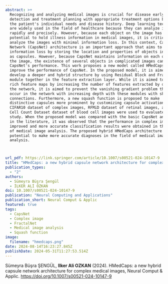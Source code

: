 ```yaml
---
abstract: >+
  Recognizing and analyzing medical images is crucial for disease early
  detection and treatment planning with appropriate treatment options based on
  the patient's individual needs and disease history. Deep learning technologies
  are widely used in the field of healthcare because they can analyze images
  rapidly and precisely. However, because each object on the image has the
  potential to hold illness information in medical images, it is critical to
  analyze the images with minimal information loss. In this context, Capsule
  Network (CapsNet) architecture is an important approach that aims to reduce
  information loss by storing the location and properties of objects in images
  as capsules. However, because CapsNet maintains information on each object in
  the image, the existence of several objects in complicated images can impair
  CapsNet's performance. This work proposes a new model called HMedCaps to
  improve the performance of CapsNet. In the proposed model, it is aimed to
  develop a deeper and hybrid structure by using Residual Block and FractalNet
  module together in the feature extraction layer. While it is aimed to obtain
  rich feature maps by increasing the number of features extracted by deepening
  the network, it is aimed to prevent the vanishing gradient problem that may
  occur in the network with increasing depth with these modules with skip
  connections. Furthermore, a new squash function is proposed to make
  distinctive capsules more prominent by customizing capsule activation. The
  CIFAR10 dataset of complex images, RFMiD dataset of retinal images, and Blood
  Cell Count Dataset dataset of blood cell images were used to evaluate the
  study. When the proposed model was compared with the basic CapsNet and studies
  in the literature, it was observed that the performance in complex images was
  improved and more accurate classification results were obtained in the field
  of medical image analysis. The proposed hybrid HMedCaps architecture has the
  potential to make more accurate diagnoses in the field of medical image
  analysis.



url_pdf: https://link.springer.com/article/10.1007/s00521-024-10147-9
title: "HMedCaps: a new hybrid capsule network architecture for complex medical images"
publication_types:
  - "2"
authors:
  - Sümeyra Büşra Şengül
  - İLKER ALİ ÖZKAN
doi: 10.1007/s00521-024-10147-9
publication: "Neural Computing and Applications"
publication_short: Neural Comput & Applic
featured: true
tags:
  - CapsNet
  - Complex image
  - FractalNet
  - Medical image analysis
  - Squash function
image:
  filename: "hmedcaps.png"
date: 2024-08-14T16:23:27.845Z
publishDate: 2024-05-31T11:27:53.514Z
---
```

Sümeyra Büşra ŞENGÜL, **Ilker Ali OZKAN** (2024). HMedCaps: a new hybrid capsule network architecture for complex medical images, Neural Comput & Applic. https://doi.org/10.1007/s00521-024-10147-9
